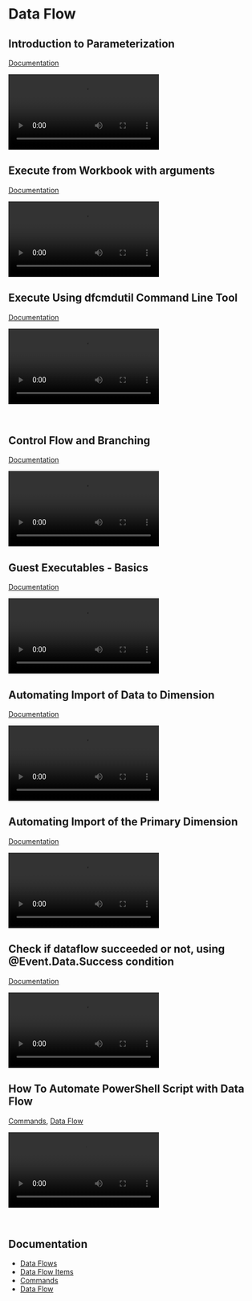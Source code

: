 
# Data Flow

## Introduction to Parameterization
[Documentation](../docs/dataflows/parametrization/index.md)

![video](https://profitbasedocs.blob.core.windows.net/videos/Data%20Flow%20-%20Introduction%20to%20parameterization.mp4)
<br/>

##  Execute from Workbook with arguments
[Documentation](../docs/dataflows/execution/index.md)

![video](https://profitbasedocs.blob.core.windows.net/videos/Data%20Flow%20-%20Execute%20from%20Workbook%20with%20arguments.mp4)
<br/>

##  Execute Using dfcmdutil Command Line Tool
[Documentation](../docs/dataflows/execution/index.md)

![video](https://profitbasedocs.blob.core.windows.net/videos/Data%20Flow%20-%20Execute%20using%20dfcmdutil%20command%20line%20tool.mp4)

<br/>

##  Control Flow and Branching
[Documentation](../docs/dataflows/index.md)

![video](https://profitbasedocs.blob.core.windows.net/videos/Data%20Flow%20-%20Control%20Flow%20and%20Branching.mp4)
<br/>

##  Guest Executables - Basics
[Documentation](../docs/dataflows/index.md)

![video](https://profitbasedocs.blob.core.windows.net/videos/Guest%20Executables%20-%20Basics.mp4)
<br/>


## Automating Import of Data to Dimension
[Documentation](../docs/dimensions.md)

![video](https://profitbasedocs.blob.core.windows.net/videos/Automating%20Import%20of%20Data%20to%20Dimension.mp4)
<br/>

## Automating Import of the Primary Dimension
[Documentation](../docs/dimensions.md)

![video](https://profitbasedocs.blob.core.windows.net/videos/Dimension%20-%20Import%20Primary%20Dimension.mp4)
<br/>



## Check if dataflow succeeded or not, using @Event.Data.Success condition
[Documentation](../docs/dataflows/index.md)

![video](https://profitbasedocs.blob.core.windows.net/videos/DF%20-%20Check%20if%20dataflow%20succeeded%20or%20not.mp4)
<br/>


## How To Automate PowerShell Script with Data Flow
[Commands](../docs/powershell/commands.md), [Data Flow](../docs/dataflows/index.md)

![video](https://profitbasedocs.blob.core.windows.net/videos/PowerShell%20-%20How%20To%20Automate%20Script%20with%20Data%20Flow.mp4)

<br/>




## Documentation 

* [Data Flows](../docs/dataflows/index.md)
* [Data Flow Items](../docs/dataflowitems/index.md)
* [Commands](../docs/powershell/commands.md) 
* [Data Flow](../docs/dataflows/index.md)
